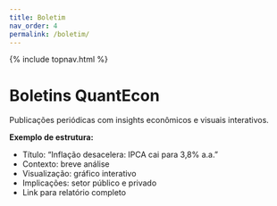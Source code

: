 ```yaml
---
title: Boletim
nav_order: 4
permalink: /boletim/
---
```

{% include topnav.html %}

# Boletins QuantEcon

Publicações periódicas com insights econômicos e visuais interativos.

**Exemplo de estrutura:**

- Título: “Inflação desacelera: IPCA cai para 3,8% a.a.”
- Contexto: breve análise
- Visualização: gráfico interativo
- Implicações: setor público e privado
- Link para relatório completo
